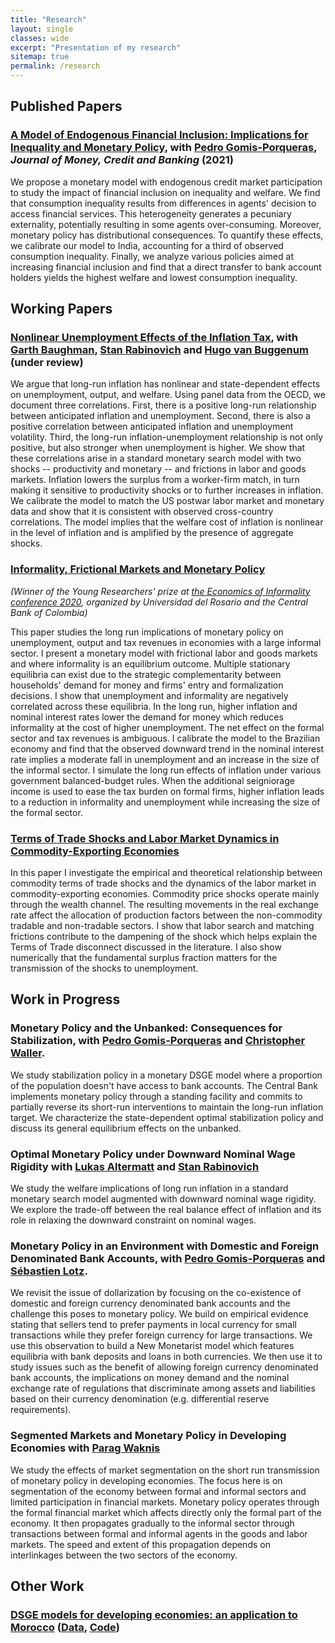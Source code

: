 ```yaml
---
title: "Research"
layout: single
classes: wide
excerpt: "Presentation of my research"
sitemap: true
permalink: /research
---
```

## Published Papers

### [A Model of Endogenous Financial Inclusion: Implications for Inequality and Monetary Policy](https://ideas.repec.org/p/zur/econwp/310.html), with [Pedro Gomis-Porqueras](https://sites.google.com/site/pedrogomisporqueras/), *Journal of Money, Credit and Banking* (2021)

We propose a monetary model with endogenous credit market participation to study the impact of financial inclusion on inequality and welfare. We find that consumption inequality results from differences in agents' decision to access financial services. This heterogeneity generates a pecuniary externality, potentially resulting in some agents over-consuming. Moreover, monetary policy has distributional consequences. To quantify these effects, we calibrate our model to India, accounting for a third of observed consumption inequality. Finally, we analyze various policies aimed at increasing financial inclusion and find that a direct transfer to bank account holders yields the highest welfare and lowest consumption inequality.


## Working Papers

### [Nonlinear Unemployment Effects of the Inflation Tax](https://www.federalreserve.gov/econres/feds/nonlinear-unemployment-effects-of-the-inflation-tax.htm), with [Garth Baughman](https://www.garthbaughman.com/), [Stan Rabinovich](https://sites.google.com/site/stanrabinovicheconomics/home) and [Hugo van Buggenum](https://sites.google.com/view/buggenum/home) (under review)

We argue that long-run inflation has nonlinear and state-dependent effects on unemployment, output, and welfare. Using panel data from the OECD, we document three correlations. First, there is a positive long-run relationship between anticipated inflation and unemployment. Second, there is also a positive correlation between anticipated inflation and unemployment volatility. Third, the long-run inflation-unemployment relationship is not only positive, but also stronger when unemployment is higher. We show that these correlations arise in a standard monetary search model with two shocks -- productivity and monetary -- and frictions in labor and goods markets. Inflation lowers the surplus from a worker-firm match, in turn making it sensitive to productivity shocks or to further increases in inflation. We calibrate the model to match the US postwar labor market and monetary data and show that it is consistent with observed cross-country correlations. The model implies that the welfare cost of inflation is nonlinear in the level of inflation and is amplified by the presence of aggregate shocks. 

### [Informality, Frictional Markets and Monetary Policy](https://maitlahcen.github.io/pdfs/maitlahcen_jmp.pdf)

*(Winner of the Young Researchers' prize at [the Economics of Informality conference 2020](https://urosario.edu.co/The-Economics-of-Informality-Conference/home/), organized by Universidad del Rosario and the Central Bank of Colombia)*

This paper studies the long run implications of monetary policy on unemployment, output and tax revenues in economies with a large informal sector. I present a monetary model with frictional labor and goods markets and where informality is an equilibrium outcome. Multiple stationary equilibria can exist due to the strategic complementarity between households' demand for money and firms' entry and formalization decisions. I show that unemployment and informality are negatively correlated across these equilibria. In the long run, higher inflation and nominal interest rates lower the demand for money which reduces informality at the cost of higher unemployment. The net effect on the formal sector and tax revenues is ambiguous. I calibrate the model to the Brazilian economy and find that the observed downward trend in the nominal interest rate implies a moderate fall in unemployment and an increase in the size of the informal sector. I simulate the long run effects of inflation under various government balanced-budget rules. When the additional seigniorage income is used to ease the tax burden on formal firms, higher inflation leads to a reduction in informality and unemployment while increasing the size of the formal sector.

### [Terms of Trade Shocks and Labor Market Dynamics in Commodity-Exporting Economies](https://maitlahcen.github.io/pdfs/comm_tot_lmdynamics_paper.pdf)

In this paper I investigate the empirical and theoretical relationship between commodity terms of trade shocks and the dynamics of the labor market in commodity-exporting economies. Commodity price shocks operate mainly through the wealth channel. The resulting movements in the real exchange rate affect the allocation of production factors between the non-commodity tradable and non-tradable sectors. I show that labor search and matching frictions contribute to the dampening of the shock which helps explain the Terms of Trade disconnect discussed in the literature. I also show numerically that the fundamental surplus fraction matters for the transmission of the shocks to unemployment.

## Work in Progress

### Monetary Policy and the Unbanked: Consequences for Stabilization, with [Pedro Gomis-Porqueras](https://sites.google.com/site/pedrogomisporqueras/) and [Christopher Waller](https://research.stlouisfed.org/econ/waller/sel/).

We study stabilization policy in a monetary DSGE model where a proportion of the population doesn't have access to bank accounts. The Central Bank implements monetary policy through a standing facility and commits to partially reverse its short-run interventions to maintain the long-run inflation target. We characterize the state-dependent optimal stabilization policy and discuss its general equilibrium effects on the unbanked.

### Optimal Monetary Policy under Downward Nominal Wage Rigidity with [Lukas Altermatt](https://sites.google.com/view/lukasaltermatt) and [Stan Rabinovich](https://sites.google.com/site/stanrabinovicheconomics/home)

We study the welfare implications of long run inflation in a standard monetary search model augmented with downward nominal wage rigidity. We explore the trade-off between the real balance effect of inflation and its role in relaxing the downward constraint on nominal wages.

### Monetary Policy in an Environment with Domestic and Foreign Denominated Bank Accounts, with [Pedro Gomis-Porqueras](https://sites.google.com/site/pedrogomisporqueras/) and [Sébastien Lotz](http://lemma.u-paris2.fr/fr/node/35).

We revisit the issue of dollarization by focusing on the co-existence of domestic and foreign currency denominated bank accounts and the challenge this poses to monetary policy. We build on empirical evidence stating that sellers tend to prefer payments in local currency for small transactions while they prefer foreign currency for large transactions. We use this observation to build a New Monetarist model which features equilibria with bank deposits and loans in both currencies. We then use it to study issues such as the benefit of allowing foreign currency denominated bank accounts, the implications on money demand and the nominal exchange rate of regulations that discriminate among assets and liabilities based on their currency denomination (e.g. differential reserve requirements).

### Segmented Markets and Monetary Policy in Developing Economies with [Parag Waknis](https://aud.ac.in/faculty/dr-parag-waknis) 

We study the effects of market segmentation on the short run transmission of monetary policy in developing economies. The focus here is on segmentation of the economy between formal and informal sectors and limited participation in financial markets. Monetary policy operates through the formal financial market which affects directly only the formal part of the economy. It then propagates gradually to the informal sector through transactions between formal and informal agents in the goods and labor markets. The speed and extent of this propagation depends on interlinkages between the two sectors of the economy.

## Other Work

### [DSGE models for developing economies: an application to Morocco](https://ideas.repec.org/p/pra/mprapa/63404.html) ([Data](https://www.dropbox.com/s/vcvmrj2pm7usi0x/NK_SOE_Data.xlsx?raw=1), [Code](https://www.dropbox.com/s/7tga95wuabfynqx/nk_soe_inf_code.zip?raw=1))
